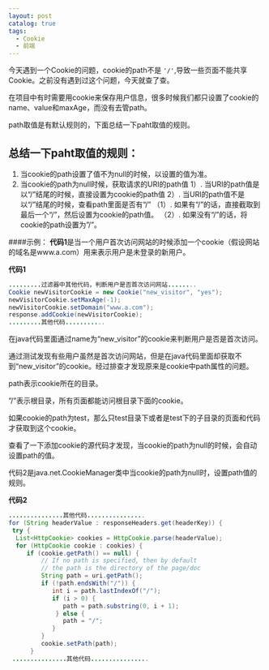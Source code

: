 ```yaml
---
layout: post
catalog: true
tags:
  - Cookie
  - 前端
---
```

今天遇到一个Cookie的问题，cookie的path不是    `'/'`,导致一些页面不能共享Cookie。之前没有遇到过这个问题，今天就查了查。

在项目中有时需要用cookie来保存用户信息，很多时候我们都只设置了cookie的name、value和maxAge，而没有去管path。 

path取值是有默认规则的，下面总结一下paht取值的规则。
## 总结一下paht取值的规则：

1. 当cookie的path设置了值不为null的时候，以设置的值为准。
2. 当cookie的path为null时候，获取请求的URI的path值 
   1）. 当URI的path值是以“/”结尾的时候，直接设置为cookie的path值
   2）. 当URI的path值不是以“/”结尾的时候，查看path里面是否有“/” 
       （1）. 如果有“/”的话，直接截取到最后一个“/”，然后设置为cookie的path值。
       （2）. 如果没有“/”的话，将cookie的path设置为”/”。


####示例：
**代码1**是当一个用户首次访问网站的时候添加一个cookie（假设网站的域名是www.a.com）用来表示用户是未登录的新用户。

**代码1**

```java
.........过滤器中其他代码，判断用户是否首次访问网站........
Cookie newVisitorCookie = new Cookie("new_visitor", "yes");
newVisitorCookie.setMaxAge(-1);
newVisitorCookie.setDomain("www.a.com");
response.addCookie(newVisitorCookie);
.........其他代码...........
```

在java代码里面通过name为“new_visitor”的cookie来判断用户是否是首次访问。 

通过测试发现有些用户虽然是首次访问网站，但是在java代码里面却获取不到“new_visitor”的cookie。经过排查才发现原来是cookie中path属性的问题。


path表示cookie所在的目录。

”/”表示根目录，所有页面都能访问根目录下面的cookie。

如果cookie的path为test，那么只test目录下或者是test下的子目录的页面和代码才获取到这个cookie。 

查看了一下添加cookie的源代码才发现，当cookie的path为null的时候，会自动设置path的值。



代码2是java.net.CookieManager类中当cookie的path为null时，设置path值的规则。

**代码2**

```java
...............其他代码................
for (String headerValue : responseHeaders.get(headerKey)) {
 try {
  List<HttpCookie> cookies = HttpCookie.parse(headerValue);
  for (HttpCookie cookie : cookies) {
     if (cookie.getPath() == null) {
         // If no path is specified, then by default
         // the path is the directory of the page/doc
         String path = uri.getPath();
         if (!path.endsWith("/")) {
            int i = path.lastIndexOf("/");
            if (i > 0) {
               path = path.substring(0, i + 1);
             } else {
               path = "/";
            }
         }
         cookie.setPath(path);
      }
 ...............其他代码................
```

